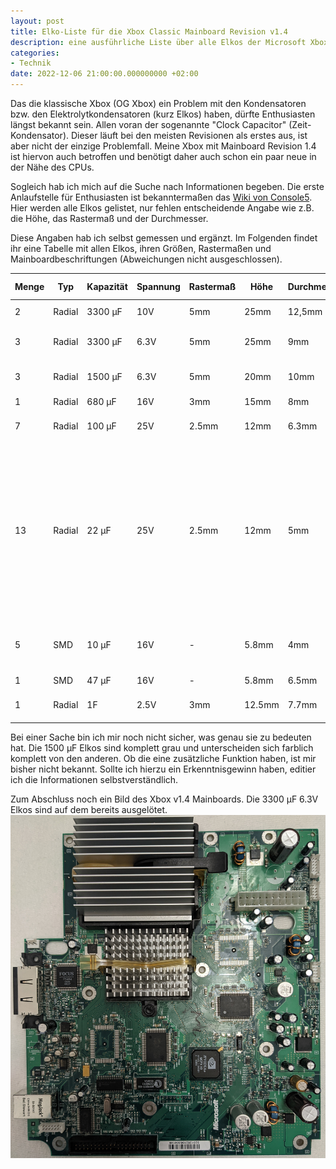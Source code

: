 ```yaml
---
layout: post
title: Elko-Liste für die Xbox Classic Mainboard Revision v1.4
description: eine ausführliche Liste über alle Elkos der Microsoft Xbox Classic Mainboard Revision v1.4
categories:
- Technik
date: 2022-12-06 21:00:00.000000000 +02:00
---
```


Das die klassische Xbox (OG Xbox) ein Problem mit den Kondensatoren bzw. den Elektrolytkondensatoren (kurz Elkos) haben, dürfte Enthusiasten längst bekannt sein. Allen voran der sogenannte "Clock Capacitor" (Zeit-Kondensator). Dieser läuft bei den meisten Revisionen als erstes aus, ist aber nicht der einzige Problemfall. Meine Xbox mit Mainboard Revision 1.4 ist hiervon auch betroffen und benötigt daher auch schon ein paar neue in der Nähe des CPUs.

Sogleich hab ich mich auf die Suche nach Informationen begeben. Die erste Anlaufstelle für Enthusiasten ist bekanntermaßen das [Wiki von Console5](https://wiki.console5.com/wiki/Microsoft_Xbox#v1.4). Hier werden alle Elkos gelistet, nur fehlen entscheidende Angabe wie z.B. die Höhe, das Rastermaß und der Durchmesser.

Diese Angaben hab ich selbst gemessen und ergänzt.
Im Folgenden findet ihr eine Tabelle mit allen Elkos, ihren Größen, Rastermaßen und Mainboardbeschriftungen (Abweichungen nicht ausgeschlossen).

| **Menge** | **Typ** | **Kapazität** | **Spannung** | **Rastermaß** | **Höhe** | **Durchmesser** | **Mainboard Positionen** |
|-----------|---------|---------------|--------------|---------------|----------|-----------------|--------------------------|
| 2         | Radial  | 3300 μF       | 10V          | 5mm           | 25mm     | 12,5mm          | C1G1, C7G1               |
| 3         | Radial  | 3300 μF       | 6.3V         | 5mm           | 25mm     | 9mm             | C1E1, C2E4, C3E2         |
| 3         | Radial  | 1500 μF       | 6.3V         | 5mm           | 20mm     | 10mm            | C4F9, C7E2, C7F1         |
| 1         | Radial  | 680 μF        | 16V          | 3mm           | 15mm     | 8mm             | C5A4                     |
| 7         | Radial  | 100 μF        | 25V          | 2.5mm         | 12mm     | 6.3mm           | C1E1, C2E4, C3E2         |
| 13        | Radial  | 22 μF         | 25V          | 2.5mm         | 12mm     | 5mm             | C1G3, C1G6, C2G2, C3F6, C3G1, C4G4, C4G8, C5F5, C6G1, C7B5, C7G6, C8C2, C8E3 (gerne mal ein SMD Elko) |
| 5         | SMD     | 10 μF         | 16V          | -             | 5.8mm    | 4mm             | C6A10, C6A11, C6A4, C6B4, C6B6 |
| 1         | SMD     | 47 μF         | 16V          | -             | 5.8mm    | 6.5mm           | C7B2                     |
| 1         | Radial  | 1F            | 2.5V         | 3mm           | 12.5mm   | 7.7mm           | C7G2 (Clock Cap)         |

Bei einer Sache bin ich mir noch nicht sicher, was genau sie zu bedeuten hat. Die 1500 μF Elkos sind komplett grau und unterscheiden sich farblich komplett von den anderen. Ob die eine zusätzliche Funktion haben, ist mir bisher nicht bekannt. Sollte ich hierzu ein Erkenntnisgewinn haben, editier ich die Informationen selbstverständlich.

Zum Abschluss noch ein Bild des Xbox v1.4 Mainboards. Die 3300 μF 6.3V Elkos sind auf dem bereits ausgelötet.
![Xbox v1.4](/images/xbox_classic_v14.jpg)
